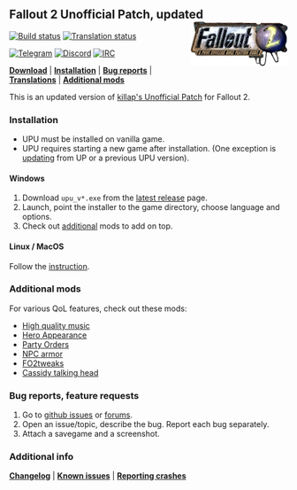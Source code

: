 ## Fallout 2 Unofficial Patch, updated <a href="#"><img align="right" src="extra/bin/fallout2_logo.png" width="35%" alt="Fallout 2 logo"/></a>

[![Build status](https://github.com/BGforgeNet/Fallout2_Unofficial_Patch/workflows/build/badge.svg)](https://github.com/BGforgeNet/Fallout2_Unofficial_Patch/actions?query=workflow%3Abuild)
[![Translation status](https://hive.bgforge.net/widgets/fallout/-/up/svg-badge.svg)](https://hive.bgforge.net/projects/fallout/up/)

[![Telegram](https://img.shields.io/badge/telegram-join%20%20%20%20%E2%9D%B1%E2%9D%B1%E2%9D%B1-darkorange?logo=telegram)](https://t.me/bgforge)
[![Discord](https://img.shields.io/discord/420268540700917760?logo=discord&label=discord&color=blue&logoColor=FEE75C)](https://discord.gg/4Yqfggm)
[![IRC](https://img.shields.io/badge/%23IRC-join%20%20%20%20%E2%9D%B1%E2%9D%B1%E2%9D%B1-darkorange)](https://bgforge.net/irc)

[**Download**](https://github.com/BGforgeNet/Fallout2_Unofficial_Patch/releases/latest)
| [**Installation**](#installation)
| [**Bug reports**](#bug-reports-feature-requests)
| [**Translations**](docs/translations.md)
| [**Additional mods**](#additional-mods)

This is an updated version of [killap's Unofficial Patch](http://killap.net/) for Fallout 2.

### Installation

- UPU must be installed on vanilla game.
- UPU requires starting a new game after installation. (One exception is [updating](docs/update.md) from UP or a previous UPU version).

#### Windows

1. Download `upu_v*.exe` from the [latest release](https://github.com/BGforgeNet/Fallout2_Unofficial_Patch/releases/latest) page.
1. Launch, point the installer to the game directory, choose language and options.
1. Check out [additional](#additional-mods) mods to add on top.

#### Linux / MacOS

Follow the [instruction](docs/linux.md).

### Additional mods

For various QoL features, check out these mods:

- [High quality music](https://github.com/BGforgeNet/Fallout2-HQ-music)
- [Hero Appearance](https://github.com/BGforgeNet/Fallout2_Hero_Appearance)
- [Party Orders](https://github.com/BGforgeNet/Fallout2_Party_Orders)
- [NPC armor](https://github.com/BGforgeNet/Fallout2_NPC_Armor)
- [FO2tweaks](https://github.com/BGforgeNet/FO2tweaks)
- [Cassidy talking head](https://github.com/BGforgeNet/Fallout2_Cassidy_Head)

### Bug reports, feature requests

1. Go to [github issues](https://github.com/BGforgeNet/Fallout2_Unofficial_Patch/issues) or [forums](https://forums.bgforge.net/viewforum.php?f=39).
2. Open an issue/topic, describe the bug. Report each bug separately.
3. Attach a savegame and a screenshot.

### Additional info

[**Changelog**](docs/changelog.md)
| [**Known issues**](docs/known.md)
| [**Reporting crashes**](docs/crash.md)
